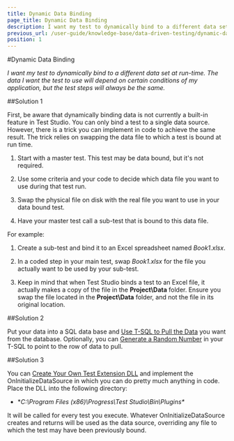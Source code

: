 ```yaml
---
title: Dynamic Data Binding
page_title: Dynamic Data Binding
description: I want my test to dynamically bind to a different data set at run-time. The data I want the test to use will depend on certain conditions of my application, but the test steps will always be the same.
previous_url: /user-guide/knowledge-base/data-driven-testing/dynamic-data-binding.aspx, user-guide/knowledge-base/data-driven-testing/dynamic-data-binding
position: 1
---
```

#Dynamic Data Binding

*I want my test to dynamically bind to a different data set at run-time. The data I want the test to use will depend on certain conditions of my application, but the test steps will always be the same.*

##Solution 1

First, be aware that dynamically binding data is not currently a built-in feature in Test Studio. You can only bind a test to a single data source. However, there is a trick you can implement in code to achieve the same result. The trick relies on swapping the data file to which a test is bound at run time. 

1. Start with a master test. This test may be data bound, but it's not required.

2. Use some criteria and your code to decide which data file you want to use during that test run.

3. Swap the physical file on disk with the real file you want to use in your data bound test.

4. Have your master test call a sub-test that is bound to this data file.

For example:

1. Create a sub-test and bind it to an Excel spreadsheet named *Book1.xlsx*.

2. In a coded step in your main test, swap *Book1.xlsx* for the file you actually want to be used by your sub-test.

3. Keep in mind that when Test Studio binds a test to an Excel file, it actually makes a copy of the file in the **Project\Data** folder. Ensure you swap the file located in the **Project\Data** folder, and not the file in its original location.

##Solution 2

Put your data into a SQL data base and <a href="/features/data-driven-testing/bind-test-data-source" target="_blank">Use T-SQL to Pull the Data</a> you want from the database. Optionally, you can <a href="/knowledge-base/data-driven-testing-kb/sql-random-row" target="_blank">Generate a Random Number</a> in your T-SQL to point to the row of data to pull.

##Solution 3

You can <a href="/advanced-topics/coded-samples/general/execution-extensions" target="_blank">Create Your Own Test Extension DLL</a> and implement the OnInitializeDataSource in which you can do pretty much anything in code. Place the DLL into the following directory:

* **C:\Program Files (x86)\Progress\Test Studio\Bin\Plugins\**

 

It will be called for every test you execute. Whatever OnInitializeDataSource creates and returns will be used as the data source, overriding any file to which the test may have been previously bound.